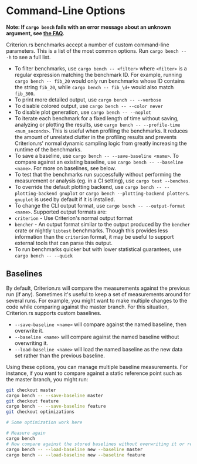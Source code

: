 # Command-Line Options

**Note: If `cargo bench` fails with an error message about an unknown argument, see [the FAQ](../faq.html#cargo-bench-gives-unrecognized-option-errors-for-valid-command-line-options).**

Criterion.rs benchmarks accept a number of custom command-line parameters. This
is a list of the most common options. Run `cargo bench -- -h` to see a full
list.

* To filter benchmarks, use `cargo bench -- <filter>` where `<filter>` is a
regular expression matching the benchmark ID. For example, running 
`cargo bench -- fib_20` would only run benchmarks whose ID contains the string 
`fib_20`, while `cargo bench -- fib_\d+` would also match `fib_300`.
* To print more detailed output, use `cargo bench -- --verbose`
* To disable colored output, use `cargo bench -- --color never`
* To disable plot generation, use `cargo bench -- --noplot`
* To iterate each benchmark for a fixed length of time without saving, analyzing or plotting the results, use `cargo bench -- --profile-time <num_seconds>`. This is useful when profiling the benchmarks. It reduces the amount of unrelated clutter in the profiling results and prevents Criterion.rs' normal dynamic sampling logic from greatly increasing the runtime of the benchmarks.
* To save a baseline, use `cargo bench -- --save-baseline <name>`. To compare against an existing baseline, use `cargo bench -- --baseline <name>`. For more on baselines, see below.
* To test that the benchmarks run successfully without performing the measurement or analysis (eg. in a CI setting), use `cargo test --benches`.
* To override the default plotting backend, use `cargo bench -- --plotting-backend gnuplot` or `cargo bench --plotting-backend plotters`. `gnuplot` is used by default if it is installed.
* To change the CLI output format, use `cargo bench -- --output-format <name>`. Supported output formats are:
 * `criterion` - Use Criterion's normal output format
 * `bencher` - An output format similar to the output produced by the `bencher` crate or nightly `libtest` benchmarks. Though this provides less information than the `criterion` format, it may be useful to support external tools that can parse this output.
* To run benchmarks quicker but with lower statistical guarantees, use `cargo bench -- --quick`

## Baselines

By default, Criterion.rs will compare the measurements against the previous run (if any). Sometimes it's useful to keep a set of measurements around for several runs. For example, you might want to make multiple changes to the code while comparing against the master branch. For this situation, Criterion.rs supports custom baselines.

* `--save-baseline <name>` will compare against the named baseline, then overwrite it. 
* `--baseline <name>` will compare against the named baseline without overwriting it.
* `--load-baseline <name>` will load the named baseline as the new data set rather than the previous baseline.

Using these options, you can manage multiple baseline measurements. For instance, if you want to compare against a static reference point such as the master branch, you might run:

```sh
git checkout master
cargo bench -- --save-baseline master
git checkout feature
cargo bench -- --save-baseline feature
git checkout optimizations

# Some optimization work here

# Measure again
cargo bench
# Now compare against the stored baselines without overwriting it or re-running the measurements
cargo bench -- --load-baseline new --baseline master
cargo bench -- --load-baseline new --baseline feature
```
